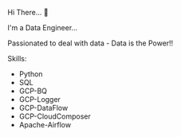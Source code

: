 Hi There... 👋

I'm a Data Engineer...

Passionated to deal with data - Data is the Power!!

Skills:
- Python
- SQL 
- GCP-BQ
- GCP-Logger
- GCP-DataFlow
- GCP-CloudComposer
- Apache-Airflow

<!--
### Hi there 👋


**pkrishna88/pkrishna88** is a ✨ _special_ ✨ repository because its `README.md` (this file) appears on your GitHub profile.

Here are some ideas to get you started:

- 🔭 I’m currently working on ...
- 🌱 I’m currently learning ...
- 👯 I’m looking to collaborate on ...
- 🤔 I’m looking for help with ...
- 💬 Ask me about ...
- 📫 How to reach me: ...
- 😄 Pronouns: ...
- ⚡ Fun fact: ...
-->
